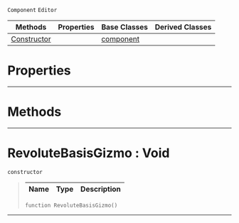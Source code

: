  `Component` `Editor`



|Methods|Properties|Base Classes|Derived Classes|
|---|---|---|---|
|[Constructor](revolutebasisgizmo.md#revolutebasisgizmo-void)| |[component](component.md)| |


 #  Properties


---  
 #  Methods


---  
 #  RevoluteBasisGizmo : Void

 `constructor`

> 
> |Name|Type|Description|
> |---|---|---|
> ```TS:Nada
> function RevoluteBasisGizmo()
> ``` 


---  
 

 